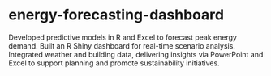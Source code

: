 # energy-forecasting-dashboard
Developed predictive models in R and Excel to forecast peak energy demand. Built an R Shiny dashboard for real-time scenario analysis. Integrated weather and building data, delivering insights via PowerPoint and Excel to support planning and promote sustainability initiatives.
